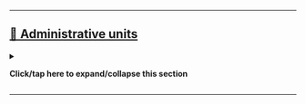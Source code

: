 
***

## [🌃️ Administrative units](#-Administrative-units)

<details><summary><p><b>Click/tap here to expand/collapse this section</b></p></summary>

I organize my projects with administrative units, which are heavily inspired by those of the countries of the world.

Here is the current draft for the structure:

- Level A: Undefined (reserved)
- - Other names: None
- Level B: Undefined (reserved)
- - Other names: None
- Level C: Undefined (reserved)
- - Other names: None
- Level D: Undefined (reserved)
- - Other names: None
- Level E: Undefined (reserved)
- - Other names: None
- Level F: Union of Unions
- - Other names: None
- Level zero: Multiverse (reserved)
- - Other names: None
- First level: Omniverse (everything)
- - Other names: None
- Second level: Universe (all, including projects outside my own)
- - Other names: None
- Third level: Galaxy (all)
- - Other names: None
- Fourth level: Planet (currently undefined)
- - Other names: None
- Fifth level: Continent (currently undefined)
- - Other names: Empire, software empire
- Sixth level: Clan (usergroup)
- - Other names: Tribe (should working groups be moved up here?)
- Seventh level: Leader/Developer (user)
- - Other names: Developer, writer, artist, president, chancellor, prime minister
- Eighth level: Metropolis (currently undefined)
- - Other names: region, megapolis
- Ninth level: Republic (currently undefined)
- - Other names: None
- Tenth level: Province (currently undefined)
- - Other names: Wilayat, Governorate, State, Oblast, Voblast
- Eleventh level: District (currently undefined)
- - Other names: Raion, County
- Twelfth level: Subdistrict (currently undefined)
- - Other names: Outskirts
- Thirteenth level: Community (currently undefined)
- - Other names: Hromada, rural
- Fourteenth level: Commitee (currently undefined)
- - Other names: Task force
- Fifteenth level: Working group (currently undefined)
- - Other names: WG, club, charter
- Sixteenth level: Repository (repository)
- - Other names: Repo
- Seventeenth level: Branch (git branch)
- - Other names: Tree branch
- Eighteenth level: Directory/vagrant files (folder/dir, and vagrant files outside)
- - Other names: Folder, file
- Nineteenth level: Source code, Binary files (self-explanatory)
- - Other names: Blob
- Twentieth level: level: Bits and bytes ("atoms")
- - Other names: Tryte, octet, kilobyte, kibibyte, megabyte, mebibyte, gigabyte, gibibyte
- Twenty-first level: Nothing
- - Other names: Void, null, zero, abyss, non-existent

There are some new terms I need to account for:

- Collective
- Arrondissements
- Commune
- Communal sections
- Departments
- Selo

</details> <!-- End of Administrative Units section !-->

***
